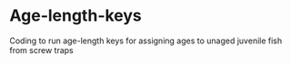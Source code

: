 # Age-length-keys
Coding to run age-length keys for assigning ages to unaged juvenile fish from screw traps
